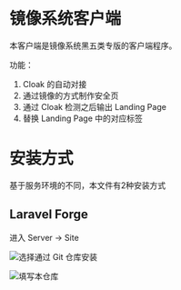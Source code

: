 # 镜像系统客户端

本客户端是镜像系统黑五类专版的客户端程序。

功能：

1. Cloak 的自动对接
2. 通过镜像的方式制作安全页
3. 通过 Cloak 检测之后输出 Landing Page
4. 替换 Landing Page 中的对应标签

# 安装方式

基于服务环境的不同，本文件有2种安装方式

## Laravel Forge

进入  Server -> Site

![选择通过 Git 仓库安装](https://s3.us-east-2.amazonaws.com/affcool/screenshot/2020-03-24-061422.png)

![填写本仓库](https://s3.us-east-2.amazonaws.com/affcool/screenshot/2020-03-24-061703.png)

